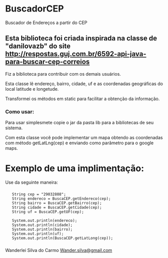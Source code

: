 # BuscadorCEP
Buscador de Endereços a partir do CEP

## Esta biblioteca foi criada inspirada na classe de  "danilovazb" do site http://respostas.guj.com.br/6592-api-java-para-buscar-cep-correios

Fiz a biblioteca para contribuir com os demais usuários.

Esta classe lê endereço, bairro, cidade, uf e as coordenadas geográficas do local latitude e longetude.

Transformei os métodos em static para facilitar a obtenção da informação.

### Como usar:

Para usar simplesmete copie o jar da pasta lib para a bibliotecas de seu sistema.

Com esta classe você pode implementar um mapa obtendo as coordenadas com método getLatLng(cep) e enviando como parâmetro para o google maps.

# Exemplo de uma implimentação:

Use da seguinte maneira:


###
       String cep = "29032808";     
       String endereco = BuscaCEP.getEndereco(cep);
       String bairro = BuscaCEP.getBairro(cep);
       String cidade = BuscaCEP.getCidade(cep);
       String uf = BuscaCEP.getUF(cep);
       
       System.out.println(endereco);
       System.out.println(cidade);
       System.out.println(bairro);
       System.out.println(uf);
       System.out.println(BuscaCEP.getLatLong(cep));
###
Wanderlei Silva do Carmo <Wander.silva@gmail.com>
